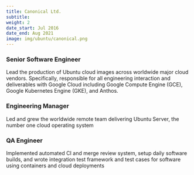```yaml
---
title: Canonical Ltd.
subtitle:
weight: 2
date_start: Jul 2016
date_end: Aug 2021
image: img/ubuntu/canonical.png
---
```


### Senior Software Engineer

Lead the production of Ubuntu cloud images across worldwide major
cloud vendors. Specifically, responsible for all engineering
interaction and deliverables with Google Cloud including Google
Compute Engine (GCE), Google Kubernetes Engine (GKE), and Anthos.

### Engineering Manager

Led and grew the worldwide remote team delivering Ubuntu Server,
the number one cloud operating system

### QA Engineer

Implemented automated CI and merge review system, setup daily
software builds, and wrote integration test framework and test
cases for software using containers and cloud deployments
